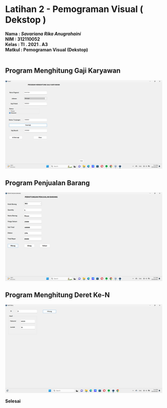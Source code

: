 # Latihan 2 - Pemograman Visual ( Dekstop )

**Nama   : _Savariana Rika Anugrahaini_** <br/>
**NIM    : 312110052** <br/>
**Kelas  : TI . 2021 . A3** <br/>
**Matkul : Pemograman Visual (Dekstop)** <br/>
<br/>

## Program Menghitung Gaji Karyawan
<img src="output/program menghitung gaji karyawan.png">

## Program Penjualan Barang
<img src="output/program penjualan barang.png">

## Program Menghitung Deret Ke-N
<img src="output/program untuk menentukan faktorial dari jumlah deret ke n.png">

**Selesai**
